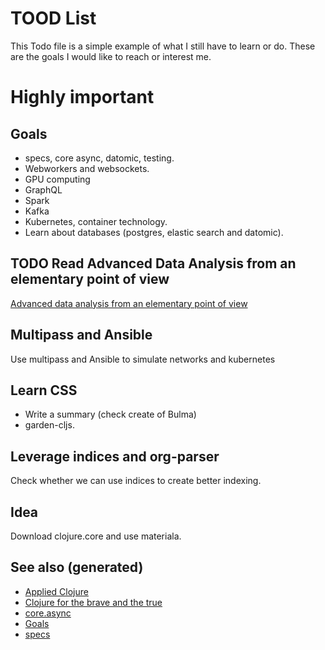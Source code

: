 # TOOD List

This Todo file is a simple example of what I still have to learn or do. These are the goals I would like to reach or interest me.


# Highly important


## Goals

-   specs, core async, datomic, testing.
-   Webworkers and websockets.
-   GPU computing
-   GraphQL
-   Spark
-   Kafka
-   Kubernetes, container technology.
-   Learn about databases (postgres, elastic search and datomic).


## TODO Read Advanced Data Analysis from an elementary point of view

[Advanced data analysis from an elementary point of view](http://www.stat.cmu.edu/~cshalizi/ADAfaEPoV/)


## Multipass and Ansible

Use multipass and Ansible to simulate networks and kubernetes


## Learn CSS

-   Write a summary (check create of Bulma)
-   garden-cljs.


## Leverage indices and org-parser

Check whether we can use indices to create better indexing.


## Idea

Download clojure.core and use materiala.


## See also (generated)

-   [Applied Clojure](cards/20200430155637-applied_clojure.md)
-   [Clojure for the brave and the true](cards/20200430160432-clojure_for_the_brave_and_the_true.md)
-   [core.async](cards/20200430155819-core_async.md)
-   [Goals](cards/20200501163355-goals.md)
-   [specs](cards/20200430235013-specs.md)
